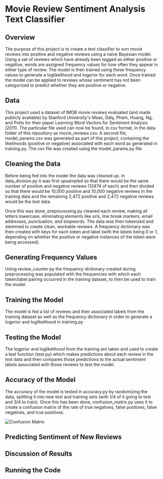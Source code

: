 # Movie Review Sentiment Analysis Text Classifier
## Overview
The purpose of this project is to create a text classifier to sort movie reviews into positive and negative reviews using a naive Bayesian model. Using a set of reviews which have already been tagged as either positive or negative, words are assigned frequency values for how often they appear in either type of review. The model is then trained using these frequency values to generate a loglikelihood and logprior for each word. Once trained the model can be applied to reviews whose sentiment has not been categorized to predict whether they are positive or negative.

## Data
This project used a dataset of IMDB movie reviews evaluated (and made publicly available) by Stanford University's Maas, Daly, Pham, Huang, Ng, and Potts for their paper Learning Word Vectors for Sentiment Analysis (2011). The particular file used can now be found, in csv format, in the data folder of this repository as movie_reviews.csv. A second file, model_params.csv was generated as part of this project, containing the likelihoods (positive or negative) associated with each word as generated in training.py. The csv file was created using the model_params.py file. 

## Cleaning the Data
Before being fed into the model the data was cleaned up. In data_division.py it was first upsampled so that there would be the same number of positive and negative reviews (12474 of each) and then divided so that there would be 10,000 positive and 10,000 negative reviews in the training data and the remaining 2,472 positive and 2,472 negative reviews would be the test data. 

Once this was done, preprocessing.py cleaned each review, making all letters lowercase, eliminating elements like urls, line break markers, email addresses, punctuation, and stopwords. The data was then tokenized and stemmed to create clean, workable reviews. A frequency dictionary was then created with keys for each token and label (with the labels being 0 or 1, depending on whether the positive or negative instances of the token were being accessed). 

## Generating Frequency Values
Using review_counter.py the frequency dictionary created during preprocessing was populated with the frequencies with which each token/label pairing occurred in the training dataset, to then be used to train the model.

## Training the Model
The model is fed a list of reviews and their associated labels from the training dataset as well as the frequency dictionary in order to generate a logprior and loglikelihood in training.py

## Testing the Model
The logprior and loglikelihood from the training are taken and used to create a test function (test.py) which makes predictions about each review in the test data and then compares those predictions to the actual sentiment labels associated with those reviews to test the model. 

## Accuracy of the Model
The accuracy of the model is tested in accuracy.py by randomizing the data, splitting it into new test and training sets (with 1/4 of it going to test and 3/4 to train). Once this has been done, confusion_matrix.py uses it to create a confusion matrix of the rate of true negatives, false positives, false negatives, and true positives:

![Confusion Matrix]()

## Predicting Sentiment of New Reviews

## Discussion of Results

## Running the Code
